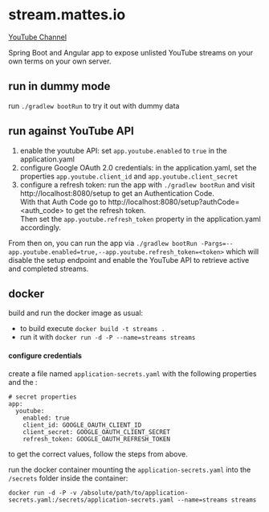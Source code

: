 # stream.mattes.io
[YouTube Channel](https://www.youtube.com/channel/UCU5cBbPkc-7_6HIHIbCaCYA)

Spring Boot and Angular app to expose unlisted YouTube streams on your own terms on your own server.

## run in dummy mode
run `./gradlew bootRun` to try it out with dummy data

## run against YouTube API
1. enable the youtube API:
set `app.youtube.enabled` to `true` in the application.yaml
1. configure Google OAuth 2.0 credentials:
in the application.yaml, set the properties `app.youtube.client_id` and `app.youtube.client_secret`
1. configure a refresh token:
run the app with `./gradlew bootRun` and visit http://localhost:8080/setup
to get an Authentication Code.<br>
With that Auth Code go to http://localhost:8080/setup?authCode=<auth_code> to get the refresh token.<br/>
Then set the `app.youtube.refresh_token` property in the application.yaml accordingly.


From then on, you can run the app via `./gradlew bootRun -Pargs=--app.youtube.enabled=true,--app.youtube.refresh_token=<token>` 
which will disable the setup endpoint and enable the YouTube API to retrieve active and completed streams.

## docker
build and run the docker image as usual:
- to build execute `docker build -t streams .`
- run it with `docker run -d -P --name=streams streams`

#### configure credentials
create a file named `application-secrets.yaml` with the following properties and the :
```
# secret properties
app:
  youtube:
    enabled: true
    client_id: GOOGLE_OAUTH_CLIENT_ID
    client_secret: GOOGLE_OAUTH_CLIENT_SECRET
    refresh_token: GOOGLE_OAUTH_REFRESH_TOKEN
```
to get the correct values, follow the steps from above.

run the docker container mounting the `application-secrets.yaml` into the `/secrets` folder inside the container:

`docker run -d -P -v /absolute/path/to/application-secrets.yaml:/secrets/application-secrets.yaml --name=streams streams`
